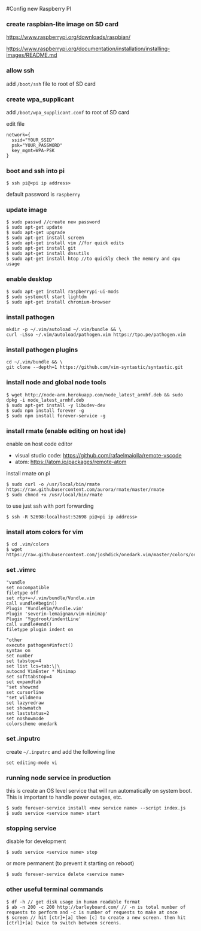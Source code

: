 #Config new Raspberry PI

### create raspbian-lite image on SD card

https://www.raspberrypi.org/downloads/raspbian/

https://www.raspberrypi.org/documentation/installation/installing-images/README.md

### allow ssh

add `/boot/ssh` file to root of SD card

### create wpa_supplicant

add `/boot/wpa_supplicant.conf` to root of SD card

edit file
```
network={
  ssid="YOUR_SSID"
  psk="YOUR_PASSWORD"
  key_mgmt=WPA-PSK
}
```

### boot and ssh into pi

`$ ssh pi@<pi ip address>`

default password is `raspberry`

### update image

```
$ sudo passwd //create new password
$ sudo apt-get update
$ sudo apt-get upgrade
$ sudo apt-get install screen
$ sudo apt-get install vim //for quick edits
$ sudo apt-get install git
$ sudo apt-get install dnsutils
$ sudo apt-get install htop //to quickly check the memory and cpu usage
```

### enable desktop

```
$ sudo apt-get install raspberrypi-ui-mods
$ sudo systemctl start lightdm
$ sudo apt-get install chromium-browser
```

### install pathogen
```
mkdir -p ~/.vim/autoload ~/.vim/bundle && \
curl -LSso ~/.vim/autoload/pathogen.vim https://tpo.pe/pathogen.vim
```

### install pathogen plugins
```
cd ~/.vim/bundle && \
git clone --depth=1 https://github.com/vim-syntastic/syntastic.git
```

### install node and global node tools

```
$ wget http://node-arm.herokuapp.com/node_latest_armhf.deb && sudo dpkg -i node_latest_armhf.deb
$ sudo apt-get install -y libudev-dev
$ sudo npm install forever -g
$ sudo npm install forever-service -g
```

### install rmate (enable editing on host ide)

enable on host code editor
- visual studio code: https://github.com/rafaelmaiolla/remote-vscode
- atom: https://atom.io/packages/remote-atom

install rmate on pi
```
$ sudo curl -o /usr/local/bin/rmate https://raw.githubusercontent.com/aurora/rmate/master/rmate
$ sudo chmod +x /usr/local/bin/rmate
```

to use just ssh with port forwarding
```
$ ssh -R 52698:localhost:52698 pi@<pi ip address>
```

### install atom colors for vim

```
$ cd .vim/colors
$ wget https://raw.githubusercontent.com/joshdick/onedark.vim/master/colors/onedark.vim
```

### set .vimrc

```
"vundle
set nocompatible
filetype off
set rtp+=~/.vim/bundle/Vundle.vim
call vundle#begin()
Plugin 'VundleVim/Vundle.vim'
Plugin 'severin-lemaignan/vim-minimap'
Plugin 'Yggdroot/indentLine'
call vundle#end()
filetype plugin indent on

"other
execute pathogen#infect()
syntax on
set number
set tabstop=4
set list lcs=tab:\|\
autocmd VimEnter * Minimap
set softtabstop=4
set expandtab
"set showcmd
set cursorline
"set wildmenu
set lazyredraw
set showmatch
set laststatus=2
set noshowmode
colorscheme onedark
```

### set .inputrc
create `~/.inputrc` and add the following line
```
set editing-mode vi
```

### running node service in production

this is create an OS level service that will run automatically on system boot. This is important to handle power outages, etc.

```
$ sudo forever-service install <new service name> --script index.js
$ sudo service <service name> start
```

### stopping service

disable for development
```
$ sudo service <service name> stop
```

or more permanent (to prevent it starting on reboot)
```
$ sudo forever-service delete <service name>
```

### other useful terminal commands
```
$ df -h // get disk usage in human readable format
$ ab -n 200 -c 200 http://barleyboard.com/ // -n is total number of requests to perform and -c is number of requests to make at once
$ screen // hit [ctr]+[a] then [c] to create a new screen. then hit [ctrl]+[a] twice to switch between screens.
```
